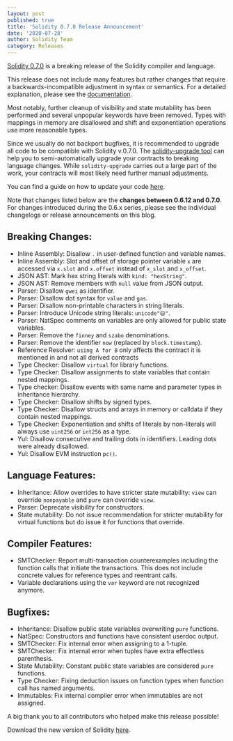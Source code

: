 ```yaml
---
layout: post
published: true
title: 'Solidity 0.7.0 Release Announcement'
date: '2020-07-28'
author: Solidity Team
category: Releases
---
```


[Solidity 0.7.0](https://github.com/ethereum/solidity/releases/tag/v0.7.0) is a
breaking release of the Solidity compiler and language.

This release does not include many features but rather changes that require a
backwards-incompatible adjustment in syntax or semantics. For a detailed
explanation, please see the
[documentation](https://solidity.readthedocs.io/en/latest/070-breaking-changes.html).

Most notably, further cleanup of visibility and state mutability has been
performed and several unpopular keywords have been removed. Types with mappings
in memory are disallowed and shift and exponentiation operations use more
reasonable types.

Since we usually do not backport bugfixes, it is recommended to upgrade all code
to be compatible with Solidity v.0.7.0. The
[solidity-upgrade tool](https://solidity.readthedocs.io/en/latest/using-the-compiler.html#solidity-upgrade)
can help you to semi-automatically upgrade your contracts to breaking language
changes. While `solidity-upgrade` carries out a large part of the work, your
contracts will most likely need further manual adjustments.

You can find a guide on how to update your code
[here](https://solidity.readthedocs.io/en/latest/070-breaking-changes.html#how-to-update-your-code).

Note that changes listed below are the **changes between 0.6.12 and 0.7.0**. For
changes introduced during the 0.6.x series, please see the individual changelogs
or release announcements on this blog.

## Breaking Changes:

- Inline Assembly: Disallow `.` in user-defined function and variable names.
- Inline Assembly: Slot and offset of storage pointer variable `x` are accessed
  via `x.slot` and `x.offset` instead of `x_slot` and `x_offset`.
- JSON AST: Mark hex string literals with `kind: "hexString"`.
- JSON AST: Remove members with `null` value from JSON output.
- Parser: Disallow `gwei` as identifier.
- Parser: Disallow dot syntax for `value` and `gas`.
- Parser: Disallow non-printable characters in string literals.
- Parser: Introduce Unicode string literals: `unicode"😃"`.
- Parser: NatSpec comments on variables are only allowed for public state
  variables.
- Parser: Remove the `finney` and `szabo` denominations.
- Parser: Remove the identifier `now` (replaced by `block.timestamp`).
- Reference Resolver: `using A for B` only affects the contract it is mentioned
  in and not all derived contracts
- Type Checker: Disallow `virtual` for library functions.
- Type Checker: Disallow assignments to state variables that contain nested
  mappings.
- Type checker: Disallow events with same name and parameter types in
  inheritance hierarchy.
- Type Checker: Disallow shifts by signed types.
- Type Checker: Disallow structs and arrays in memory or calldata if they
  contain nested mappings.
- Type Checker: Exponentiation and shifts of literals by non-literals will
  always use `uint256` or `int256` as a type.
- Yul: Disallow consecutive and trailing dots in identifiers. Leading dots were
  already disallowed.
- Yul: Disallow EVM instruction `pc()`.

## Language Features:

- Inheritance: Allow overrides to have stricter state mutability: `view` can
  override `nonpayable` and `pure` can override `view`.
- Parser: Deprecate visibility for constructors.
- State mutability: Do not issue recommendation for stricter mutability for
  virtual functions but do issue it for functions that override.

## Compiler Features:

- SMTChecker: Report multi-transaction counterexamples including the function
  calls that initiate the transactions. This does not include concrete values
  for reference types and reentrant calls.
- Variable declarations using the `var` keyword are not recognized anymore.

## Bugfixes:

- Inheritance: Disallow public state variables overwriting `pure` functions.
- NatSpec: Constructors and functions have consistent userdoc output.
- SMTChecker: Fix internal error when assigning to a 1-tuple.
- SMTChecker: Fix internal error when tuples have extra effectless parenthesis.
- State Mutability: Constant public state variables are considered `pure`
  functions.
- Type Checker: Fixing deduction issues on function types when function call has
  named arguments.
- Immutables: Fix internal compiler error when immutables are not assigned.

A big thank you to all contributors who helped make this release possible!

Download the new version of Solidity
[here](https://github.com/ethereum/solidity/releases/tag/v0.7.0).
